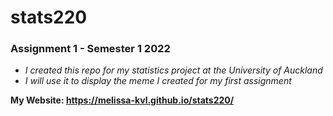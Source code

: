 # stats220
### Assignment 1 - Semester 1 2022
* *I created this repo for my statistics project at the University of Auckland*
* *I will use it to display the meme I created for my first assignment*

**My Website: https://melissa-kvl.github.io/stats220/**
